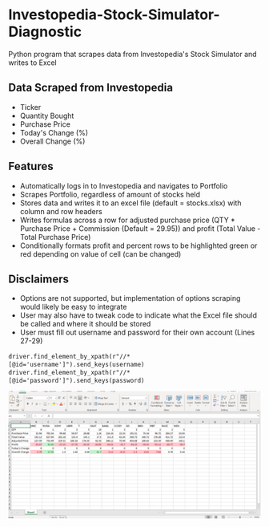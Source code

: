 # Investopedia-Stock-Simulator-Diagnostic
Python program that scrapes data from Investopedia's Stock Simulator and writes to Excel

## Data Scraped from Investopedia
* Ticker
* Quantity Bought
* Purchase Price
* Today's Change (%)
* Overall Change (%)

## Features
* Automatically logs in to Investopedia and navigates to Portfolio
* Scrapes Portfolio, regardless of amount of stocks held
* Stores data and writes it to an excel file (default = stocks.xlsx) with column and row headers
* Writes formulas across a row for adjusted purchase price (QTY * Purchase Price + Commission (Default = 29.95)) and profit (Total Value - Total Purchase Price)
* Conditionally formats profit and percent rows to be highlighted green or red depending on value of cell (can be changed)

## Disclaimers
* Options are not supported, but implementation of options scraping would likely be easy to integrate
* User may also have to tweak code to indicate what the Excel file should be called and where it should be stored
* User must fill out username and password for their own account (Lines 27-29)
```# Log in
driver.find_element_by_xpath(r"//*[@id='username']").send_keys(username)
driver.find_element_by_xpath(r"//*[@id='password']").send_keys(password)
```
![Screenshot of Excel Output](https://github.com/aydenscott/Investopedia-Stock-Simulator-Diagnostic/blob/main/Screenshot%20(1).png)
